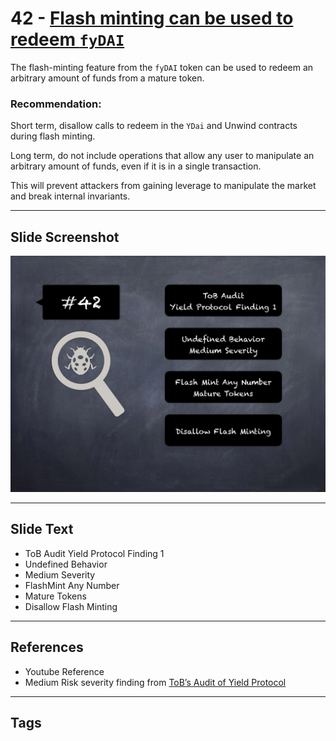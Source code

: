 
# 42 - [Flash minting can be used to redeem `fyDAI`](./Flash%20minting%20can%20be%20used%20to%20redeem%20`fyDAI`.md)

The flash-minting feature from the `fyDAI` token can be used to redeem an arbitrary amount of funds from a mature token.

### Recommendation:
Short term, disallow calls to redeem in the `YDai` and Unwind contracts during flash minting. 

Long term, do not include operations that allow any user to manipulate an arbitrary amount of funds, even if it is in a single transaction. 

This will prevent attackers from gaining leverage to manipulate the market and break internal invariants.
___
## Slide Screenshot
![042.png](../../images/7.%20Audit%20Findings%20101/042.png)
___
## Slide Text
- ToB Audit Yield Protocol Finding 1
- Undefined Behavior
- Medium Severity
- FlashMint Any Number
- Mature Tokens
- Disallow Flash Minting
___
## References
- Youtube Reference
- Medium Risk severity finding from [ToB’s Audit of Yield Protocol](https://github.com/trailofbits/publications/blob/master/reviews/YieldProtocol.pdf)
___
## Tags
